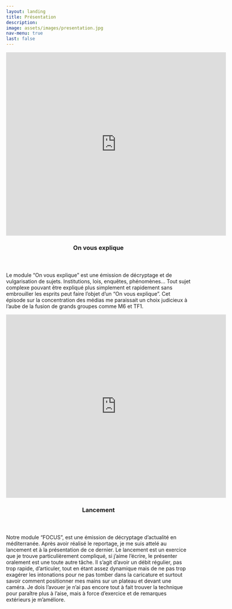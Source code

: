 ```yaml
---
layout: landing
title: Présentation
description: 
image: assets/images/presentation.jpg
nav-menu: true
last: false
---
```


<!-- Main -->
<div id="main">

<!-- One -->
<!-- 
<section id="one">
	<div class="inner">
		<header class="major">
        <h1>Présentation</h1>
		</header>
	</div>
</section>
-->

<!-- Two -->
<section id="two" class="spotlights">
	<section>
    <iframe width="600" height="500" src="https://www.youtube.com/embed/z6vWplsgurg" title="YouTube video player" frameborder="0" allow="accelerometer; autoplay; clipboard-write; encrypted-media; gyroscope; picture-in-picture" allowfullscreen></iframe>
		<div class="content">
			<div class="inner">
            	<header class="major">
					<h3>On vous explique</h3>
				</header>
				<p>Le module “On vous explique” est une émission de décryptage et de vulgarisation de sujets. Institutions, lois, enquêtes, phénomènes… Tout sujet complexe pouvant être expliqué plus simplement et rapidement sans embrouiller les esprits peut faire l’objet d’un “On vous explique”. Cet épisode sur la concentration des médias me paraissait un choix judicieux à l’aube de la fusion de grands groupes comme M6 et TF1.</p>
			</div>
		</div>
	</section>
	<section>
    <iframe width="600" height="500" src="https://www.youtube.com/embed/FAmP6fZVHp4" title="YouTube video player" frameborder="0" allow="accelerometer; autoplay; clipboard-write; encrypted-media; gyroscope; picture-in-picture" allowfullscreen></iframe>		<div class="content">
			<div class="inner">
				<header class="major">
					<h3>Lancement</h3>
				</header>
				<p>Notre module “FOCUS”, est une émission de décryptage d’actualité en méditerranée. Après avoir réalisé le reportage, je me suis attelé au lancement et à la présentation de ce dernier. Le lancement est un exercice que je trouve particulièrement compliqué, si j’aime l’écrire, le présenter oralement est une toute autre tâche. Il s’agit d’avoir un débit régulier, pas trop rapide, d’articuler, tout en étant assez dynamique mais de ne pas trop exagérer les intonations pour ne pas tomber dans la caricature et surtout savoir comment positionner mes mains sur un plateau et devant une caméra. Je dois l’avouer je n’ai pas encore tout à fait trouver la technique pour paraître plus à l’aise, mais à force d’exercice et de remarques extérieurs je m’améliore.</p>
			</div>
		</div>
	</section>
</section>

</div>
